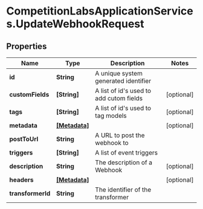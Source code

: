 # CompetitionLabsApplicationServices.UpdateWebhookRequest

## Properties

Name | Type | Description | Notes
------------ | ------------- | ------------- | -------------
**id** | **String** | A unique system generated identifier | 
**customFields** | **[String]** | A list of id&#39;s used to add cutom fields | [optional] 
**tags** | **[String]** | A list of id&#39;s used to tag models | [optional] 
**metadata** | [**[Metadata]**](Metadata.md) |  | [optional] 
**postToUrl** | **String** | A URL to post the webhook to | 
**triggers** | **[String]** | A list of event triggers | 
**description** | **String** | The description of a Webhook | [optional] 
**headers** | [**[Metadata]**](Metadata.md) |  | [optional] 
**transformerId** | **String** | The identifier of the transformer | 


